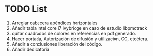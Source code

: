 # TODO List
1. Arreglar cabecera apéndices horizontales
7. Añadir tabla intel core i7 Ivybridge en caso de estudio libpmctrack
8. quitar cuadrados de colores en referencias en pdf generado.
9. Hacer portada, Autorización de difusión y utilización, CC, etcétera.
14. Añadir a conclusiones liberación del código.
16. Añadir dedicatoria
